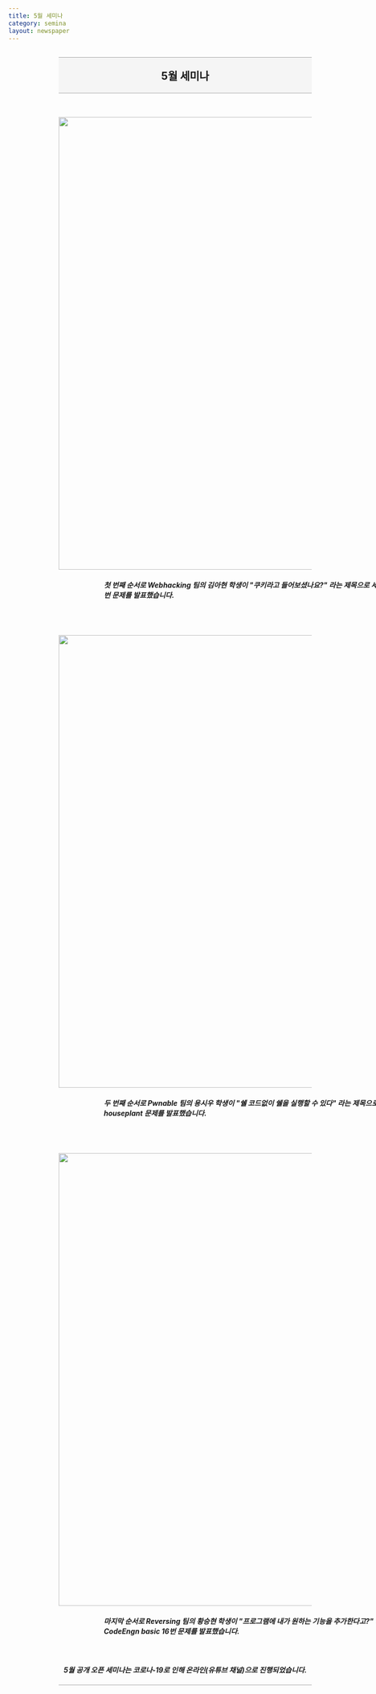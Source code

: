 ```yaml
---
title: 5월 세미나
category: semina
layout: newspaper
---
```


<div style="width: 100%; padding-left:100px; padding-right:100px">
    <h2 style="text-align:center; border-top:1px solid #aaa; border-bottom:1px solid #aaa; padding: 20px; background-color:#f5f5f5">5월 세미나</h2>
    <div style="text-align:center" >
        <img src="https://user-images.githubusercontent.com/48669011/83752406-76215f00-a6a3-11ea-9c7c-dad2bd55dce7.jpg" width="900px" style="margin-top: 30px">
    </div>
    <h5 style="width:900px; margin-left:90px">첫 번째 순서로 Webhacking 팀의 김아현 학생이 "쿠키라고 들어보셨나요?" 라는 제목으로 세미나를 진행하였고, Write up으로 webhacking.kr old-01번 문제를 발표했습니다.<br><br></h5>
    <div style="text-align:center">
        <img src="https://user-images.githubusercontent.com/48669011/83752552-abc64800-a6a3-11ea-9624-d5b80c47e067.jpg" width="900px" style="margin-top: 30px">
    </div>
    <h5 style="width:900px; margin-left:90px">두 번째 순서로 Pwnable 팀의 용시우 학생이 "쉘 코드없이 쉘을 실행할 수 있다" 라는 제목으로 세미나를 진행하였고, Write up으로 one gadget houseplant 문제를 발표했습니다.<br><br></h5>
    <div style="text-align:center">
        <img src="https://user-images.githubusercontent.com/48669011/83752824-1d05fb00-a6a4-11ea-8afe-08c39c75fdd5.jpg" width="900px" style="margin-top: 30px">
    </div>
    <h5 style="width:900px; margin-left:90px">마지막 순서로 Reversing 팀의 황승현 학생이 "프로그램에 내가 원하는 기능을 추가한다고?" 라는 제목으로 세미나를 진행하였고, Write up으로 CodeEngn basic 16번 문제를 발표했습니다.<br><br><br></h5>
    <h5 style="text-align: center; border-bottom: 1px solid #aaa; padding-bottom:20px">5월 공개 오픈 세미나는 코로나-19로 인해 온라인(유튜브 채널)으로 진행되었습니다.</h5>
</div>
